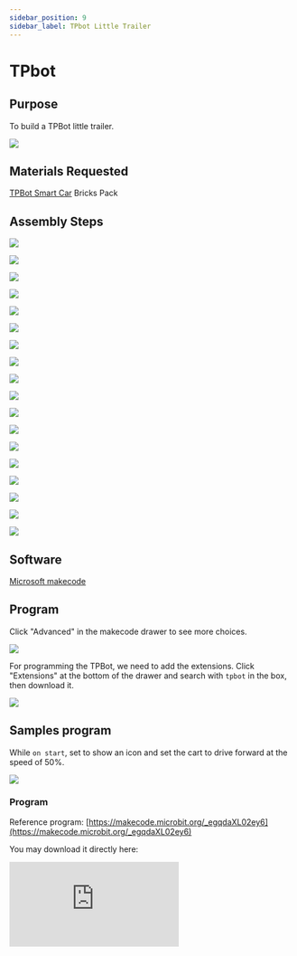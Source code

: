 ```yaml
---
sidebar_position: 9
sidebar_label: TPbot Little Trailer
---
```


# TPbot 

## Purpose

To build a TPBot little trailer. 


![](./images/tpbot-brick-expansion-case-09-01.png)

## Materials Requested


[TPBot Smart Car](https://www.elecfreaks.com/tpbot.html)
Bricks Pack 



## Assembly Steps

![](./images/tpbot-brick-expansion-step-09-01.png)

![](./images/tpbot-brick-expansion-step-09-02.png)

![](./images/tpbot-brick-expansion-step-09-03.png)

![](./images/tpbot-brick-expansion-step-09-04.png)

![](./images/tpbot-brick-expansion-step-09-05.png)

![](./images/tpbot-brick-expansion-step-09-06.png)

![](./images/tpbot-brick-expansion-step-09-07.png)

![](./images/tpbot-brick-expansion-step-09-08.png)

![](./images/tpbot-brick-expansion-step-09-09.png)

![](./images/tpbot-brick-expansion-step-09-10.png)

![](./images/tpbot-brick-expansion-step-09-11.png)

![](./images/tpbot-brick-expansion-step-09-12.png)

![](./images/tpbot-brick-expansion-step-09-13.png)

![](./images/tpbot-brick-expansion-step-09-14.png)

![](./images/tpbot-brick-expansion-step-09-15.png)

![](./images/tpbot-brick-expansion-step-09-16.png)

![](./images/tpbot-brick-expansion-step-09-17.png)

![](./images/tpbot-brick-expansion-step-09-18.png)


## Software

[Microsoft makecode](https://makecode.microbit.org/#)


## Program



Click "Advanced" in the makecode drawer to see more choices. 

![](./images/tpbot-brick-expansion-case-01-03.png)

For programming the TPBot, we need to add the extensions. Click "Extensions" at the bottom of the drawer and search with `tpbot` in the box, then download it. 

![](./images/tpbot-brick-expansion-case-01-04.png)


## Samples program

While `on start`, set to show an icon and set the cart to drive forward at the speed of 50%. 

![](./images/tpbot-brick-expansion-case-03-05.png)


### Program

Reference program: [https://makecode.microbit.org/_egqdaXL02ey6](https://makecode.microbit.org/_egqdaXL02ey6)

You may download it directly here:

<div
    style={{
        position: 'relative',
        paddingBottom: '60%',
        overflow: 'hidden',
    }}
>
    <iframe
        src="https://makecode.microbit.org/_egqdaXL02ey6"
        frameborder="0"
        sandbox="allow-popups allow-forms allow-scripts allow-same-origin"
        style={{
            position: 'absolute',
            width: '100%',
            height: '100%',
        }}
    />
</div>

## Conclusion


The cart moves forward. 
